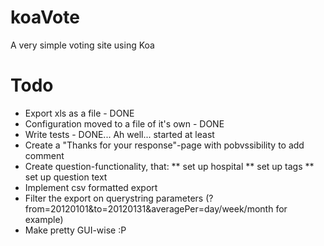 koaVote
=======

A very simple voting site using Koa

# Todo
* Export xls as a file - DONE
* Configuration moved to a file of it's own - DONE
* Write tests - DONE... Ah well... started at least
* Create a "Thanks for your response"-page with pobvssibility to add comment
* Create question-functionality, that:
** set up hospital
** set up tags
** set up question text
* Implement csv formatted export
* Filter the export on querystring parameters (?from=20120101&to=20120131&averagePer=day/week/month for example)
* Make pretty GUI-wise :P
